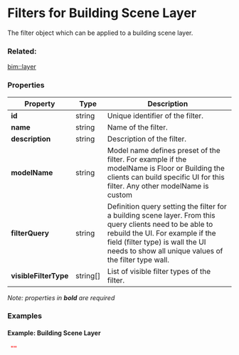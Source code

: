 # Filters for Building Scene Layer

The filter object which can be applied to a building scene layer.

### Related:

[bim::layer](layer.md)
### Properties

| Property | Type | Description |
| --- | --- | --- |
| **id** | string | Unique identifier of the filter. |
| **name** | string | Name of the filter. |
| **description** | string | Description of the filter. |
| **modelName** | string | Model name defines preset of the filter. For example if the modelName is Floor or Building the clients can build specific UI for this filter. Any other modelName is custom |
| **filterQuery** | string | Definition query setting the filter for a building scene layer. From this query clients need to be able to rebuild the UI. For example if the field (filter type) is wall the UI needs to show all unique values of the filter type wall. |
| **visibleFilterType** | string[] | List of visible filter types of the filter. |

*Note: properties in **bold** are required*

### Examples 

#### Example: Building Scene Layer 

```json
 "" 
```

